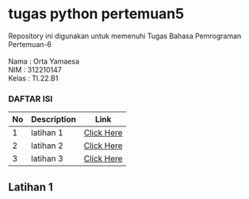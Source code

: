 # tugas python pertemuan5

Repository ini digunakan untuk memenuhi Tugas Bahasa Pemrograman Pertemuan-6<br><br>
Nama : Orta Yamaesa <br>
NIM : 312210147<br>
Kelas : TI.22.B1<br>

### DAFTAR ISI <br>
| No | Description | Link |
| ----- | ----- | ---- |
| 1 | latihan 1 | [Click Here](#Latihan-1) |
| 2 | latihan 2 | [Click Here](#Latihan-2) |
| 3 | latihan 3 | [Click Here](#Latihan-3) |

## Latihan 1
